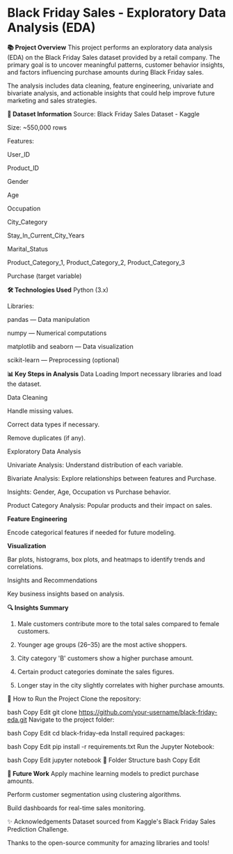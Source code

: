 # Black Friday Sales - Exploratory Data Analysis (EDA)
**📚 Project Overview**
This project performs an exploratory data analysis (EDA) on the Black Friday Sales dataset provided by a retail company. The primary goal is to uncover meaningful patterns, customer behavior insights, and factors influencing purchase amounts during Black Friday sales.

The analysis includes data cleaning, feature engineering, univariate and bivariate analysis, and actionable insights that could help improve future marketing and sales strategies.

**📝 Dataset Information**
Source: Black Friday Sales Dataset - Kaggle

Size: ~550,000 rows

Features:

User_ID

Product_ID

Gender

Age

Occupation

City_Category

Stay_In_Current_City_Years

Marital_Status

Product_Category_1, Product_Category_2, Product_Category_3

Purchase (target variable)

**🛠️ Technologies Used**
Python (3.x)

Libraries:

pandas — Data manipulation

numpy — Numerical computations

matplotlib and seaborn — Data visualization

scikit-learn — Preprocessing (optional)

**📊 Key Steps in Analysis**
Data Loading
Import necessary libraries and load the dataset.

Data Cleaning

Handle missing values.

Correct data types if necessary.

Remove duplicates (if any).

Exploratory Data Analysis

Univariate Analysis: Understand distribution of each variable.

Bivariate Analysis: Explore relationships between features and Purchase.

Insights: Gender, Age, Occupation vs Purchase behavior.

Product Category Analysis: Popular products and their impact on sales.

**Feature Engineering**

Encode categorical features if needed for future modeling.

**Visualization**

Bar plots, histograms, box plots, and heatmaps to identify trends and correlations.

Insights and Recommendations

Key business insights based on analysis.

**🔍 Insights Summary**
1. Male customers contribute more to the total sales compared to female customers.

2. Younger age groups (26–35) are the most active shoppers.

3. City category 'B' customers show a higher purchase amount.

4. Certain product categories dominate the sales figures.

5. Longer stay in the city slightly correlates with higher purchase amounts.


🚀 How to Run the Project
Clone the repository:

bash
Copy
Edit
git clone https://github.com/your-username/black-friday-eda.git
Navigate to the project folder:

bash
Copy
Edit
cd black-friday-eda
Install required packages:

bash
Copy
Edit
pip install -r requirements.txt
Run the Jupyter Notebook:

bash
Copy
Edit
jupyter notebook
📂 Folder Structure
bash
Copy
Edit

**📌 Future Work**
Apply machine learning models to predict purchase amounts.

Perform customer segmentation using clustering algorithms.

Build dashboards for real-time sales monitoring.

✨ Acknowledgements
Dataset sourced from Kaggle's Black Friday Sales Prediction Challenge.

Thanks to the open-source community for amazing libraries and tools!
